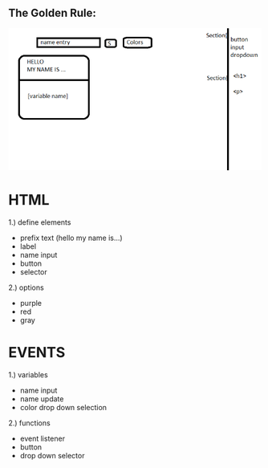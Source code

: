 ## The Golden Rule:

![Wireframe](./assets/wireframe.png)

# HTML

1.) define elements

-   prefix text (hello my name is...)
-   label
-   name input
-   button
-   selector

2.) options

-   purple
-   red
-   gray

# EVENTS

1.) variables

-   name input
-   name update
-   color drop down selection

2.) functions

-   event listener
-   button
-   drop down selector
